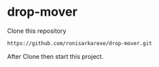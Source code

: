 # drop-mover

Clone this repository
```sh
https://github.com/ronisarkarexe/drop-mover.git
```
After Clone then start this project.